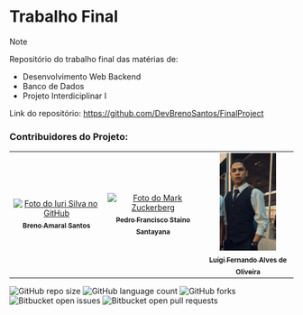 # Trabalho Final

> [!NOTE]
> Repositório do trabalho final das matérias de:
> 
> - Desenvolvimento Web Backend
> - Banco de Dados
> - Projeto Interdiciplinar I

Link do repositório: <https://github.com/DevBrenoSantos/FinalProject>

### Contribuidores do Projeto:

<table>
  <tr>
    <td align="center">
      <a href="#" title="defina o titulo do link">
        <img src="/Docs/images/Imagem do WhatsApp de 2024-05-16 à(s) 16.16.14_f1fafae6.jpg" width="100px;" alt="Foto do Iuri Silva no GitHub"/><br>
        <sub>
          <b>Breno Amaral Santos</b>
        </sub>
      </a>
    </td>
    <td align="center">
      <a href="#" title="defina o titulo do link">
        <img src="/Docs/images/Imagem do WhatsApp de 2024-05-16 à(s) 16.40.55_edfb1165.jpg" width="100px;" alt="Foto do Mark Zuckerberg"/><br>
        <sub>
          <b>Pedro Francisco Staino Santayana</b>
        </sub>
      </a>
    </td>
    <td align="center">
      <a href="#" title="defina o titulo do link">
        <img src="/Docs/images/IMG_3727.PNG" width="100px;" alt="Foto do Steve Jobs"/><br>
        <sub>
          <b>Luigi Fernando Alves de Oliveira</b>
        </sub>
      </a>
    </td>
  </tr>
</table>

![GitHub repo size](https://img.shields.io/github/repo-size/DevBrenoSantos/FinalProject?style=for-the-badge)
![GitHub language count](https://img.shields.io/github/languages/count/DevBrenoSantos/FinalProject?style=for-the-badge)
![GitHub forks](https://img.shields.io/github/forks/DevBrenoSantos/FinalProject?style=for-the-badge)
![Bitbucket open issues](https://img.shields.io/bitbucket/issues/DevBrenoSantos/FinalProject?style=for-the-badge)
![Bitbucket open pull requests](https://img.shields.io/bitbucket/pr-raw/DevBrenoSantos/FinalProject?style=for-the-badge)